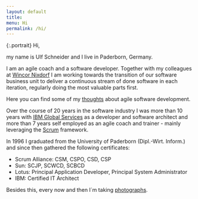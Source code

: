 ```yaml
---
layout: default
title:
menu: Hi
permalink: /hi/
---
```

<div></div>
{:.portrait}
Hi,

my name is Ulf Schneider and I live in Paderborn, Germany.

I am an agile coach and a software developer. Together with my colleagues at [Wincor Nixdorf](http://www.wincor-nixdorf.com) I am working towards the transition of our software business unit to deliver a continuous stream of done software in each iteration, regularly doing the most valuable parts first.

Here you can find some of my [thoughts]({{site.url}}/thoughts) about agile software development.

Over the course of 20 years in the software industry I was more than 10 years with [IBM Global Services](http://www.ibm.com) as a developer and software architect and more than 7 years self employed as an agile coach and trainer - mainly leveraging the [Scrum](http://www.scrumguides.org) framework.

In 1996 I graduated from the University of Paderborn (Dipl.-Wirt. Inform.) and since then gathered the following certificates:

* Scrum Alliance: CSM, CSPO, CSD, CSP
* Sun: SCJP, SCWCD, SCBCD
* Lotus: Principal Application Developer, Principal System Administrator
* IBM: Certified IT Architect

Besides this, every now and then I´m taking [photographs]({{site.url}}/photography).
